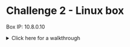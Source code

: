 # Challenge 2 - Linux box


Box IP: 10.8.0.10

<details>
  <summary>Click here for a walkthrough</summary>
  
  Use 'git clone' to retrieve exploits.git, then move into the resulting directory with 'cd'
  
  <p align="center">
	      <img src="https://github.com/DMUHackers/weekly_sessions/blob/master/2020-2021/week_11/challenge_2/ch2shots/gitcloneandcd.png">
  </p>
  
  Compile using the 'make' command
  
  <p align="center">
	      <img src="https://github.com/DMUHackers/weekly_sessions/blob/master/2020-2021/week_11/challenge_2/ch2shots/make.png">
  </p>

  Run the program and then check your success with 'id'

  <p align="center">
	      <img src="https://github.com/DMUHackers/weekly_sessions/blob/master/2020-2021/week_11/challenge_2/ch2shots/rootgain.png">
  </p>

</details>

